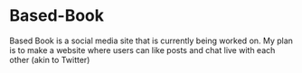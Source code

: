 # Based-Book
Based Book is a social media site that is currently being worked on. My plan is to make a website where users can like posts and chat live with each other (akin to Twitter)
